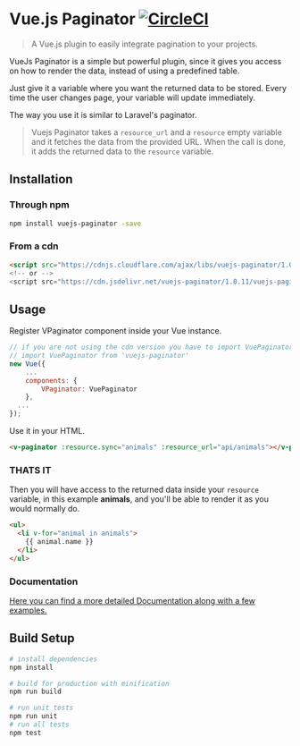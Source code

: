 # Vue.js Paginator [![CircleCI](https://circleci.com/gh/hootlex/vuejs-paginator.svg?style=shield&circle-token=:circle-ci-badge-token)](https://circleci.com/gh/hootlex/vuejs-paginator)

> A Vue.js plugin to easily integrate pagination to your projects.

VueJs Paginator is a simple but powerful plugin, since it gives you access on how to render the data, instead of using a predefined table.

Just give it a variable where you want the returned data to be stored. Every time the user changes page, your variable will update immediately.

The way you use it is similar to Laravel's paginator.

>Vuejs Paginator takes a `resource_url` and a `resource` empty variable and it fetches the data from the provided URL. When the call is done, it adds the returned data to the `resource` variable.

## Installation
### Through npm
``` bash
npm install vuejs-paginator -save
```

### From a cdn
```HTML
<script src="https://cdnjs.cloudflare.com/ajax/libs/vuejs-paginator/1.0.11/vuejs-paginator.js">
<!-- or -->
<script src="https://cdn.jsdelivr.net/vuejs-paginator/1.0.11/vuejs-paginator.min.js">
```

## Usage
Register VPaginator component inside your Vue instance.

```js
// if you are not using the cdn version you have to import VuePaginator.
// import VuePaginator from 'vuejs-paginator'
new Vue({
    ...
    components: {
        VPaginator: VuePaginator
    },
  ...
});
```

Use it in your HTML.

```html
<v-paginator :resource.sync="animals" :resource_url="api/animals"></v-paginator>
```

### THATS IT

Then you will have access to the returned data inside your `resource` variable, in this example **animals**, and you'll be able to render it as you would normally do.
```html
<ul>
  <li v-for="animal in animals">
    {{ animal.name }}
  </li>
</ul>
```

### Documentation
[Here you can find a more detailed Documentation along with a few examples.](http://hootlex.github.io/vuejs-paginator/)

## Build Setup

``` bash
# install dependencies
npm install

# build for production with minification
npm run build

# run unit tests
npm run unit
# run all tests
npm test
```
